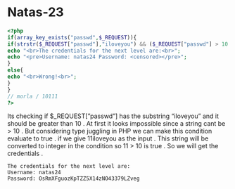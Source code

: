 # Natas-23

```php
<?php
if(array_key_exists("passwd",$_REQUEST)){
if(strstr($_REQUEST["passwd"],"iloveyou") && ($_REQUEST["passwd"] > 10 )){
echo "<br>The credentials for the next level are:<br>";
echo "<pre>Username: natas24 Password: <censored></pre>";
}
else{
echo "<br>Wrong!<br>";
}
}
// morla / 10111
?>
```

Its checking if $_REQUEST[”passwd”] has the substring “iloveyou” and it should be greater than 10 . At first it looks impossible since a string cant be > 10 . But considering type juggling in PHP we can make this condition evaluate to true . if we give 11iloveyou as the input . This string will be  converted to integer in the condition so 11 > 10 is true . So we will get the credentials .

```
The credentials for the next level are:
Username: natas24
Password: OsRmXFguozKpTZZ5X14zNO43379LZveg
```
